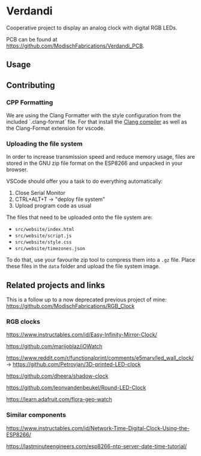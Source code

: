 # Verdandi
Cooperative project to display an analog clock with digital RGB LEDs.

PCB can be found at https://github.com/ModischFabrications/Verdandi_PCB.

## Usage




## Contributing
### CPP Formatting
We are using the Clang Formatter with the style configuration from the included ´.clang-format´ file. For that install the [Clang compiler](https://github.com/nextcloud/desktop/wiki) as well as the Clang-Format extension for vscode.

### Uploading the file system
In order to increase transmission speed and reduce memory usage, files are stored in the GNU zip file format on the ESP8266 and unpacked in your browser. 

VSCode should offer you a task to do everything automatically:
1. Close Serial Monitor
2. CTRL+ALT+T -> "deploy file system"
3. Upload program code as usual

The files that need to be uploaded onto the file system are: 
- `src/website/index.html`
- `src/website/script.js`
- `src/website/style.css`
- `src/website/timezones.json`

To do that, use your favourite zip tool to compress them into a `.gz` file. Place these files in the `data` folder and upload the file system image.


## Related projects and links

This is a follow up to a now deprecated previous project of mine: https://github.com/ModischFabrications/RGB_Clock

### RGB clocks
https://www.instructables.com/id/Easy-Infinity-Mirror-Clock/

https://github.com/marijoblaz/iOWatch

https://www.reddit.com/r/functionalprint/comments/e5marv/led_wall_clock/ -> https://github.com/Petrovjan/3D-printed-LED-clock

https://github.com/dheera/shadow-clock

https://github.com/leonvandenbeukel/Round-LED-Clock

https://learn.adafruit.com/flora-geo-watch

### Similar components

https://www.instructables.com/id/Network-Time-Digital-Clock-Using-the-ESP8266/

https://lastminuteengineers.com/esp8266-ntp-server-date-time-tutorial/

